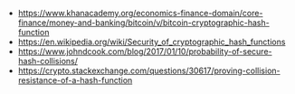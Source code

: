 - https://www.khanacademy.org/economics-finance-domain/core-finance/money-and-banking/bitcoin/v/bitcoin-cryptographic-hash-function
- https://en.wikipedia.org/wiki/Security_of_cryptographic_hash_functions
- https://www.johndcook.com/blog/2017/01/10/probability-of-secure-hash-collisions/
- https://crypto.stackexchange.com/questions/30617/proving-collision-resistance-of-a-hash-function

